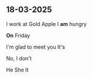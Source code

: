 ## 18-03-2025

I work at Gold Apple
I **am** hungry

**On** Friday

I'm glad to meet you 
It's 

No, I don't

He
She 
It

